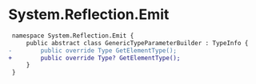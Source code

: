 # System.Reflection.Emit

``` diff
 namespace System.Reflection.Emit {
     public abstract class GenericTypeParameterBuilder : TypeInfo {
-        public override Type GetElementType();
+        public override Type? GetElementType();
     }
 }
```

